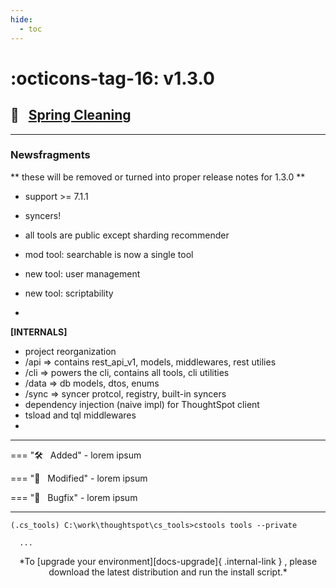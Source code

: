```yaml
---
hide:
  - toc
---
```


# :octicons-tag-16: v1.3.0
## :broom: &nbsp; [Spring Cleaning][gh-release]

---

### Newsfragments
** these will be removed or turned into proper release notes for 1.3.0 **

- support >= 7.1.1

- syncers!
- all tools are public except sharding recommender
- mod tool: searchable is now a single tool
- new tool: user management
- new tool: scriptability
-

__[INTERNALS]__
- project reorganization
- /api  => contains rest_api_v1, models, middlewares, rest utilies
- /cli  => powers the cli, contains all tools, cli utilities
- /data => db models, dtos, enums
- /sync => syncer protcol, registry, built-in syncers
- dependency injection (naive impl) for ThoughtSpot client
- tsload and tql middlewares
- 

---

=== ":hammer_and_wrench: &nbsp; Added"
    - lorem ipsum

=== ":wrench: &nbsp; Modified"
    - lorem ipsum

=== ":bug: &nbsp; Bugfix"
    - lorem ipsum

---

```console
(.cs_tools) C:\work\thoughtspot\cs_tools>cstools tools --private

  ...
```

<center>*To [upgrade your environment][docs-upgrade]{ .internal-link } , please download
the latest distribution and run the install script.*</center>

[gh]: https://github.com/thoughtspot/cs_tools
[gh-release]: https://github.com/thoughtspot/cs_tools/releases/tag/v1.2.0
